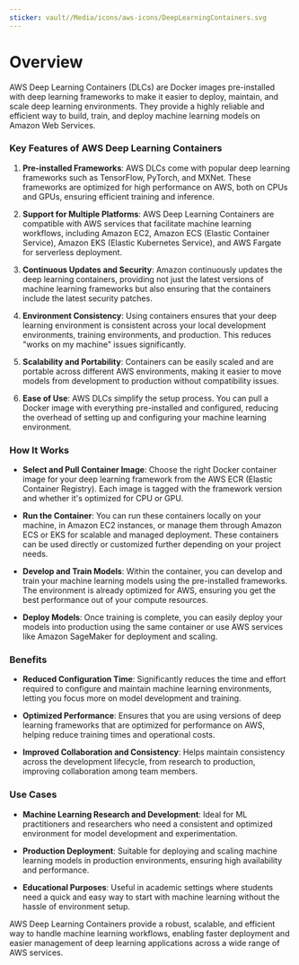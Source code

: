 ```yaml
---
sticker: vault//Media/icons/aws-icons/DeepLearningContainers.svg
---
```

# Overview

AWS Deep Learning Containers (DLCs) are Docker images pre-installed with deep learning frameworks to make it easier to deploy, maintain, and scale deep learning environments. They provide a highly reliable and efficient way to build, train, and deploy machine learning models on Amazon Web Services.

### Key Features of AWS Deep Learning Containers

1. **Pre-installed Frameworks**: AWS DLCs come with popular deep learning frameworks such as TensorFlow, PyTorch, and MXNet. These frameworks are optimized for high performance on AWS, both on CPUs and GPUs, ensuring efficient training and inference.
    
2. **Support for Multiple Platforms**: AWS Deep Learning Containers are compatible with AWS services that facilitate machine learning workflows, including Amazon EC2, Amazon ECS (Elastic Container Service), Amazon EKS (Elastic Kubernetes Service), and AWS Fargate for serverless deployment.
    
3. **Continuous Updates and Security**: Amazon continuously updates the deep learning containers, providing not just the latest versions of machine learning frameworks but also ensuring that the containers include the latest security patches.
    
4. **Environment Consistency**: Using containers ensures that your deep learning environment is consistent across your local development environments, training environments, and production. This reduces "works on my machine" issues significantly.
    
5. **Scalability and Portability**: Containers can be easily scaled and are portable across different AWS environments, making it easier to move models from development to production without compatibility issues.
    
6. **Ease of Use**: AWS DLCs simplify the setup process. You can pull a Docker image with everything pre-installed and configured, reducing the overhead of setting up and configuring your machine learning environment.
    

### How It Works

- **Select and Pull Container Image**: Choose the right Docker container image for your deep learning framework from the AWS ECR (Elastic Container Registry). Each image is tagged with the framework version and whether it's optimized for CPU or GPU.
    
- **Run the Container**: You can run these containers locally on your machine, in Amazon EC2 instances, or manage them through Amazon ECS or EKS for scalable and managed deployment. These containers can be used directly or customized further depending on your project needs.
    
- **Develop and Train Models**: Within the container, you can develop and train your machine learning models using the pre-installed frameworks. The environment is already optimized for AWS, ensuring you get the best performance out of your compute resources.
    
- **Deploy Models**: Once training is complete, you can easily deploy your models into production using the same container or use AWS services like Amazon SageMaker for deployment and scaling.
    

### Benefits

- **Reduced Configuration Time**: Significantly reduces the time and effort required to configure and maintain machine learning environments, letting you focus more on model development and training.
    
- **Optimized Performance**: Ensures that you are using versions of deep learning frameworks that are optimized for performance on AWS, helping reduce training times and operational costs.
    
- **Improved Collaboration and Consistency**: Helps maintain consistency across the development lifecycle, from research to production, improving collaboration among team members.
    

### Use Cases

- **Machine Learning Research and Development**: Ideal for ML practitioners and researchers who need a consistent and optimized environment for model development and experimentation.
    
- **Production Deployment**: Suitable for deploying and scaling machine learning models in production environments, ensuring high availability and performance.
    
- **Educational Purposes**: Useful in academic settings where students need a quick and easy way to start with machine learning without the hassle of environment setup.
    

AWS Deep Learning Containers provide a robust, scalable, and efficient way to handle machine learning workflows, enabling faster deployment and easier management of deep learning applications across a wide range of AWS services.